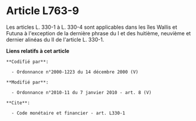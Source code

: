 # Article L763-9

Les articles L. 330-1 à L. 330-4 sont applicables dans les îles Wallis et Futuna à l'exception de la dernière phrase du I et
des huitième, neuvième et dernier alinéas du II de l'article L. 330-1.

**Liens relatifs à cet article**

	**Codifié par**:

	  - Ordonnance n°2000-1223 du 14 décembre 2000 (V)

	**Modifié par**:

	  - Ordonnance n°2010-11 du 7 janvier 2010 - art. 8 (V)

	**Cite**:

	  - Code monétaire et financier - art. L330-1
